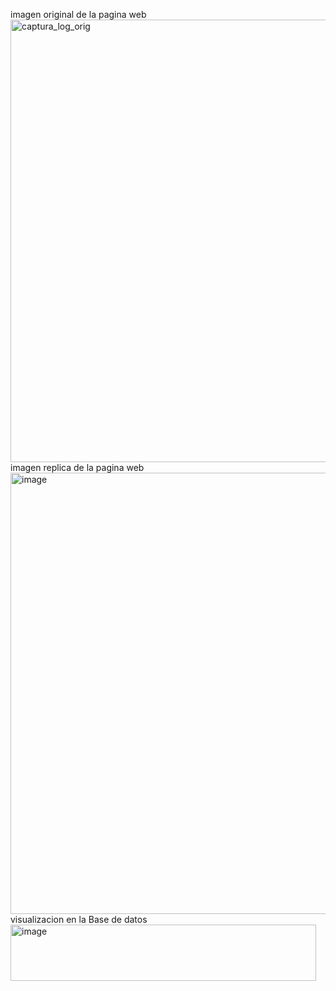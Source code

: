 imagen original de la pagina web 
<img width="1364" height="708" alt="captura_log_orig" src="https://github.com/user-attachments/assets/319079e9-5f5e-4365-958b-8c3f33b1cf24" />
imagen replica de la pagina web 
<img width="1360" height="706" alt="image" src="https://github.com/user-attachments/assets/5163d782-f5e9-451a-b270-a6d7dd0c1493" />
visualizacion en la Base de datos 
<img width="489" height="90" alt="image" src="https://github.com/user-attachments/assets/5f84afaf-49af-4bd3-88b8-478d9fd1f7e6" />
